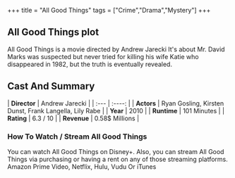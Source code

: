 +++
title = "All Good Things"
tags = ["Crime","Drama","Mystery"]
+++
## All Good Things plot
All Good Things is a movie directed by Andrew Jarecki It's about Mr. David Marks was suspected but never tried for killing his wife Katie who disappeared in 1982, but the truth is eventually revealed.
## Cast And Summary
| **Director**      | Andrew Jarecki |
    | :---        |    :----:   |
    |  **Actors** | Ryan Gosling, Kirsten Dunst, Frank Langella, Lily Rabe |
    | **Year**   | 2010    |
    |  **Runtime** | 101 Minutes |
    |  **Rating** | 6.3 / 10 | 
    |  **Revenue** | 0.58$ Millions |
### How To Watch / Stream All Good Things
You can watch All Good Things on Disney+.
Also, you can stream All Good Things via purchasing or having a rent on any of those streaming platforms.
Amazon Prime Video, Netflix, Hulu, Vudu Or iTunes
